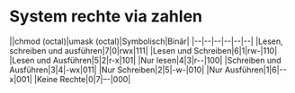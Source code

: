 # System rechte via zahlen

||chmod (octal)|umask (octal)|Symbolisch|Binär|
|--|--|--|--|--|--|
|Lesen, schreiben und ausführen|7|0|rwx|111|
|Lesen und Schreiben|6|1|rw-|110|
|Lesen und Ausführen|5|2|r-x|101|
|Nur lesen|4|3|r--|100|
|Schreiben und Ausführen|3|4|-wx|011|
|Nur Schreiben|2|5|-w-|010|
|Nur Ausführen|1|6|--x|001|
|Keine Rechte|0|7|–-|000|
